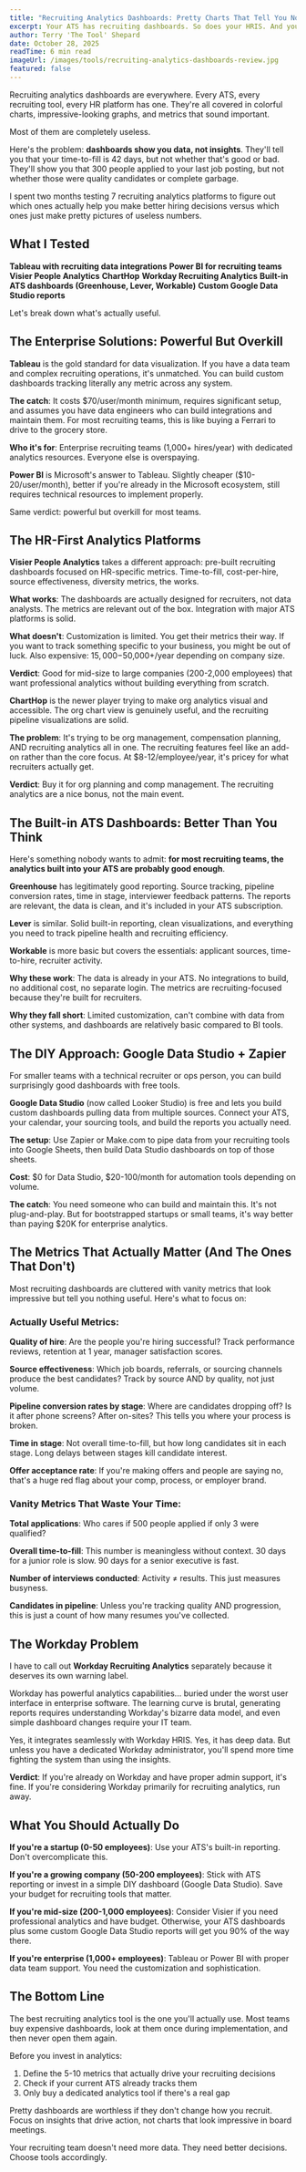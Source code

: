```yaml
---
title: "Recruiting Analytics Dashboards: Pretty Charts That Tell You Nothing"
excerpt: Your ATS has recruiting dashboards. So does your HRIS. And your sourcing tool. But which numbers actually matter? I tested 7 analytics platforms to find out.
author: Terry 'The Tool' Shepard
date: October 28, 2025
readTime: 6 min read
imageUrl: /images/tools/recruiting-analytics-dashboards-review.jpg
featured: false
---
```


Recruiting analytics dashboards are everywhere. Every ATS, every recruiting tool, every HR platform has one. They're all covered in colorful charts, impressive-looking graphs, and metrics that sound important.

Most of them are completely useless.

Here's the problem: **dashboards show you data, not insights**. They'll tell you that your time-to-fill is 42 days, but not whether that's good or bad. They'll show you that 300 people applied to your last job posting, but not whether those were quality candidates or complete garbage.

I spent two months testing 7 recruiting analytics platforms to figure out which ones actually help you make better hiring decisions versus which ones just make pretty pictures of useless numbers.

## What I Tested

**Tableau with recruiting data integrations**
**Power BI for recruiting teams**
**Visier People Analytics**
**ChartHop**
**Workday Recruiting Analytics**
**Built-in ATS dashboards (Greenhouse, Lever, Workable)**
**Custom Google Data Studio reports**

Let's break down what's actually useful.

## The Enterprise Solutions: Powerful But Overkill

**Tableau** is the gold standard for data visualization. If you have a data team and complex recruiting operations, it's unmatched. You can build custom dashboards tracking literally any metric across any system.

**The catch**: It costs $70/user/month minimum, requires significant setup, and assumes you have data engineers who can build integrations and maintain them. For most recruiting teams, this is like buying a Ferrari to drive to the grocery store.

**Who it's for**: Enterprise recruiting teams (1,000+ hires/year) with dedicated analytics resources. Everyone else is overspaying.

**Power BI** is Microsoft's answer to Tableau. Slightly cheaper ($10-20/user/month), better if you're already in the Microsoft ecosystem, still requires technical resources to implement properly.

Same verdict: powerful but overkill for most teams.

## The HR-First Analytics Platforms

**Visier People Analytics** takes a different approach: pre-built recruiting dashboards focused on HR-specific metrics. Time-to-fill, cost-per-hire, source effectiveness, diversity metrics, the works.

**What works**: The dashboards are actually designed for recruiters, not data analysts. The metrics are relevant out of the box. Integration with major ATS platforms is solid.

**What doesn't**: Customization is limited. You get their metrics their way. If you want to track something specific to your business, you might be out of luck. Also expensive: $15,000-$50,000+/year depending on company size.

**Verdict**: Good for mid-size to large companies (200-2,000 employees) that want professional analytics without building everything from scratch.

**ChartHop** is the newer player trying to make org analytics visual and accessible. The org chart view is genuinely useful, and the recruiting pipeline visualizations are solid.

**The problem**: It's trying to be org management, compensation planning, AND recruiting analytics all in one. The recruiting features feel like an add-on rather than the core focus. At $8-12/employee/year, it's pricey for what recruiters actually get.

**Verdict**: Buy it for org planning and comp management. The recruiting analytics are a nice bonus, not the main event.

## The Built-in ATS Dashboards: Better Than You Think

Here's something nobody wants to admit: **for most recruiting teams, the analytics built into your ATS are probably good enough**.

**Greenhouse** has legitimately good reporting. Source tracking, pipeline conversion rates, time in stage, interviewer feedback patterns. The reports are relevant, the data is clean, and it's included in your ATS subscription.

**Lever** is similar. Solid built-in reporting, clean visualizations, and everything you need to track pipeline health and recruiting efficiency.

**Workable** is more basic but covers the essentials: applicant sources, time-to-hire, recruiter activity.

**Why these work**: The data is already in your ATS. No integrations to build, no additional cost, no separate login. The metrics are recruiting-focused because they're built for recruiters.

**Why they fall short**: Limited customization, can't combine with data from other systems, and dashboards are relatively basic compared to BI tools.

## The DIY Approach: Google Data Studio + Zapier

For smaller teams with a technical recruiter or ops person, you can build surprisingly good dashboards with free tools.

**Google Data Studio** (now called Looker Studio) is free and lets you build custom dashboards pulling data from multiple sources. Connect your ATS, your calendar, your sourcing tools, and build the reports you actually need.

**The setup**: Use Zapier or Make.com to pipe data from your recruiting tools into Google Sheets, then build Data Studio dashboards on top of those sheets.

**Cost**: $0 for Data Studio, $20-100/month for automation tools depending on volume.

**The catch**: You need someone who can build and maintain this. It's not plug-and-play. But for bootstrapped startups or small teams, it's way better than paying $20K for enterprise analytics.

## The Metrics That Actually Matter (And The Ones That Don't)

Most recruiting dashboards are cluttered with vanity metrics that look impressive but tell you nothing useful. Here's what to focus on:

### Actually Useful Metrics:

**Quality of hire**: Are the people you're hiring successful? Track performance reviews, retention at 1 year, manager satisfaction scores.

**Source effectiveness**: Which job boards, referrals, or sourcing channels produce the best candidates? Track by source AND by quality, not just volume.

**Pipeline conversion rates by stage**: Where are candidates dropping off? Is it after phone screens? After on-sites? This tells you where your process is broken.

**Time in stage**: Not overall time-to-fill, but how long candidates sit in each stage. Long delays between stages kill candidate interest.

**Offer acceptance rate**: If you're making offers and people are saying no, that's a huge red flag about your comp, process, or employer brand.

### Vanity Metrics That Waste Your Time:

**Total applications**: Who cares if 500 people applied if only 3 were qualified?

**Overall time-to-fill**: This number is meaningless without context. 30 days for a junior role is slow. 90 days for a senior executive is fast.

**Number of interviews conducted**: Activity ≠ results. This just measures busyness.

**Candidates in pipeline**: Unless you're tracking quality AND progression, this is just a count of how many resumes you've collected.

## The Workday Problem

I have to call out **Workday Recruiting Analytics** separately because it deserves its own warning label.

Workday has powerful analytics capabilities... buried under the worst user interface in enterprise software. The learning curve is brutal, generating reports requires understanding Workday's bizarre data model, and even simple dashboard changes require your IT team.

Yes, it integrates seamlessly with Workday HRIS. Yes, it has deep data. But unless you have a dedicated Workday administrator, you'll spend more time fighting the system than using the insights.

**Verdict**: If you're already on Workday and have proper admin support, it's fine. If you're considering Workday primarily for recruiting analytics, run away.

## What You Should Actually Do

**If you're a startup (0-50 employees)**: Use your ATS's built-in reporting. Don't overcomplicate this.

**If you're a growing company (50-200 employees)**: Stick with ATS reporting or invest in a simple DIY dashboard (Google Data Studio). Save your budget for recruiting tools that matter.

**If you're mid-size (200-1,000 employees)**: Consider Visier if you need professional analytics and have budget. Otherwise, your ATS dashboards plus some custom Google Data Studio reports will get you 90% of the way there.

**If you're enterprise (1,000+ employees)**: Tableau or Power BI with proper data team support. You need the customization and sophistication.

## The Bottom Line

The best recruiting analytics tool is the one you'll actually use. Most teams buy expensive dashboards, look at them once during implementation, and then never open them again.

Before you invest in analytics:
1. Define the 5-10 metrics that actually drive your recruiting decisions
2. Check if your current ATS already tracks them
3. Only buy a dedicated analytics tool if there's a real gap

Pretty dashboards are worthless if they don't change how you recruit. Focus on insights that drive action, not charts that look impressive in board meetings.

Your recruiting team doesn't need more data. They need better decisions. Choose tools accordingly.
